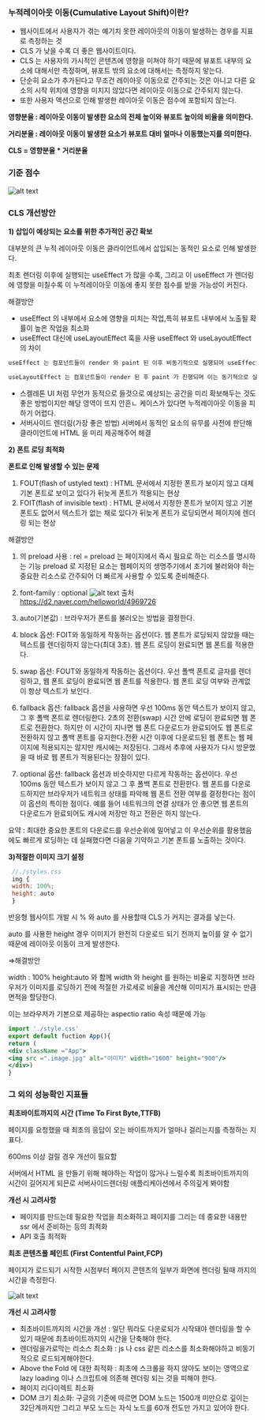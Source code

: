 ### 누적레이아웃 이동(Cumulative Layout Shift)이란?

- 웹사이트에서 사용자가 겪는 예기치 못한 레이아웃의 이동이 발생하는 경우를 지표로 측정하는 것
- CLS 가 낮을 수록 더 좋은 웹사이트이다.
- CLS 는 사용자의 가시적인 콘텐츠에 영향을 미쳐야 하기 때문에 뷰포트 내부의 요소에 대해서만 측정하며, 뷰포트 밖의 요소에 대해서는 측정하지 앟는다.
- 단순히 요소가 추가된다고 무조건 레이아웃 이동으로 간주되는 것은 아니고 다른 요소의 시작 위치에 영향을 미치지 않았다면 레이아웃 이동으로 간주되지 않는다.
- 또한 사용자 액션으로 인해 발생한 레이아웃 이동은 점수에 포함되지 않는다.

**영향분율 : 레이아웃 이동이 발생한 요소의 전체 높이와 뷰포트 높이의 비율을 의미한다.**

**거리분율 : 레이아웃 이동이 발생한 요소가 뷰포트 대비 얼마나 이동했는지를 의미한다.**

**CLS = 영향분율 \* 거리분율**

### 기준 점수

![alt text](./CLS.png)

### CLS 개선방안

**1) 삽입이 예상되는 요소를 위한 추가적인 공간 확보**

대부분의 큰 누적 레이아웃 이동은 클라이언트에서 삽입되는 동적인 요소로 인해 발생한다.

최초 렌더링 이후에 실행되는 useEffect 가 많을 수록, 그리고 이 useEffect 가 렌더링에 영향을 미칠수록 이 누적레이아웃 이동에 좋지 못한 점수를 받을 가능성이 커진다.

해결방안

- useEffect 의 내부에서 요소에 영향을 미치는 작업,특히 뷰포트 내부에서 노출될 확률이 높은 작업을 최소화
- useEffect 대신에 useLayoutEffect 훅을 사용
  useEffect 와 useLayoutEffect 의 차이

```jsx
useEffect 는 컴포넌트들이 render 와 paint 된 이후 비동기적으로 실행되어 useEffect 내부에 dom 에 영향을 주는 코드가 있을 경우 화면의 깜빡임을 보게 된다.

useLayoutEffect 는 컴포넌트들이 render 된 후 paint 가 진행되며 이는 동기적으로 실행된다.paint 가 되기전에 실행되기 때문에 dom 을 조작하는 코드가 존재하더라도 사용자는 깜빡임을 경험하지 않는다.
```

- 스켈레톤 UI 처럼 무언가 동적으로 들것으로 예상되는 공간을 미리 확보해두는 것도 좋은 방법이지만 해당 영역이 뜨지 안흔ㄴ 케이스가 있다면 누적레이아웃 이동을 피하기 어렵다.
- 서버사이드 렌더링(가장 좋은 방법)
  서버에서 동적인 요소의 유무를 사전에 판단해 클라이언트에 HTML 을 미리 제공해주어 해결

**2) 폰트 로딩 최적화**

**폰트로 인해 발생할 수 있는 문제**

1. FOUT(flash of ustyled text) : HTML 문서에서 지정한 폰트가 보이지 않고 대체 기본 폰트로 보이고 있다가 뒤늦게 폰트가 적용되는 현상
2. FOIT(flash of invisible text) : HTML 문서에서 지정한 폰트가 보이지 않고 기본 폰트도 없어서 텍스트가 없는 채로 있다가 뒤늦게 폰트가 로딩되면서 페이지에 렌더링 되는 현상

해결방안

1. <link> 의 preload 사용 : rel = preload 는 페이지에서 즉시 필요로 하는 리소스를 명시하는 기능 preload 로 지정된 요소는 웹페이지의 생명주기에서 초기에 불러와야 하는 중요한 리소스로 간주되어 더 빠르게 사용할 수 있도록 준비해준다.
2. font-family : optional
   ![alt text](./font.png)
   출처 https://d2.naver.com/helloworld/4969726

3. auto(기본값) : 브라우저가 폰트를 불러오는 방법을 결정한다.
4. block 옵션: FOIT와 동일하게 작동하는 옵션이다. 웹 폰트가 로딩되지 않았을 때는 텍스트를 렌더링하지 않는다(최대 3초). 웹 폰트 로딩이 완료되면 웹 폰트를 적용한다.
5. swap 옵션: FOUT와 동일하게 작동하는 옵션이다. 우선 폴백 폰트로 글자를 렌더링하고, 웹 폰트 로딩이 완료되면 웹 폰트를 적용한다. 웹 폰트 로딩 여부와 관계없이 항상 텍스트가 보인다.
6. fallback 옵션: fallback 옵션을 사용하면 우선 100ms 동안 텍스트가 보이지 않고, 그 후 폴백 폰트로 렌더링한다. 2초의 전환(swap) 시간 안에 로딩이 완료되면 웹 폰트로 전환한다. 하지만 이 시간이 지나면 웹 폰트 다운로드가 완료되어도 웹 폰트로 전환하지 않고 폴백 폰트를 유지한다.전환 시간 이후에 다운로드된 웹 폰트는 웹 페이지에 적용되지는 않지만 캐시에는 저장된다. 그래서 추후에 사용자가 다시 방문했을 때 바로 웹 폰트가 적용된다는 장점이 있다.
7. optional 옵션: fallback 옵션과 비슷하지만 다르게 작동하는 옵션이다. 우선 100ms 동안 텍스트가 보이지 않고 그 후 폴백 폰트로 전환한다. 웹 폰트를 다운로드하지만 브라우저가 네트워크 상태를 파악해 웹 폰트 전환 여부를 결정한다는 점이 이 옵션의 특이한 점이다. 예를 들어 네트워크의 연결 상태가 안 좋으면 웹 폰트의 다운로드가 완료되어도 캐시에 저장만 하고 전환은 하지 않는다.

요약 : 최대한 중요한 폰트의 다운로드를 우선순위에 밀어넣고 이 우선순위를 활용했음에도 빠르게 로딩하는 데 실패했다면 다음을 기약하고 기본 폰트를 노출하는 것이다.

**3)적절한 이미지 크기 설정**

```jsx
 //./styles.css
 img {
 width: 100%;
 height: auto
 }
```

반응형 웹사이트 개발 시 % 와 auto 를 사용할때 CLS 가 커지는 결과를 낳는다.

auto 를 사용한 height 경우 이미지가 완전히 다운로드 되기 전까지 높이를 알 수 없기 때문에 레이아웃 이동이 크게 발생한다.

⇒해결방안

width : 100% height:auto 와 함께 width 와 height 를 원하는 비율로 지정하면 브라우저가 이미지를 로딩하기 전에 적절한 가로세로 비율을 계산해 이미지가 표시되는 만큼 면적을 할당한다.

이는 브라우저가 기본으로 제공하는 aspectio ratio 속성 때문에 가능

```jsx
import './style.css'
export default fuction App(){
return (
<div className ="App">
<img src =".image.jpg" alt="이미지" width="1600" height="900"/>
</div>)
}
```

### 그 외의 성능확인 지표들

**최초바이트까지의 시간 (Time To First Byte,TTFB)**

페이지를 요청했을 때 최초의 응답이 오는 바이트까지가 얼마나 걸리는지를 측정하는 지표다.

600ms 이상 걸릴 경우 개선이 필요함

서버에서 HTML 을 만들기 위해 해야하는 작업이 많거나 느릴수록 최초바이트까지의 시간이 길어지게 되믄로 서버사이드렌더링 애플리케이션에서 주의깊게 봐야함

**개선 시 고려사항**

- 페이지를 만드는데 필요한 작업을 최소화하고 페이지를 그리는 데 중요한 내용만 ssr 에서 준비하는 등의 최적화
- API 호출 최적화

**최초 콘텐츠풀 페인트 (First Contentful Paint,FCP)**

페이지가 로드되기 시작한 시점부터 페이지 콘텐츠의 일부가 화면에 렌더링 될때 까지의 시간을 측정한다.

![alt text](./FCP.png)

**개선 시 고려사항**

- 최초바이트까지의 시간을 개선 : 일단 뭐라도 다운로되가 시작돼야 렌더링을 할 수 있기 때문에 최초바이트까지의 시간을 단축해야 한다.
- 렌더링을가로막는 리소스 최소화 : js 나 css 같은 리소스를 최소화해야하고 비동기적으로 로드되게해야한다.
- Above the Fold 에 대한 최적화 : 최초에 스크롤을 하지 않아도 보이는 영역으로 lazy loading 이나 스크립트에 의존해 렌더링 되는 것을 피해야 한다.
- 페이지 리다이렉트 최소화
- DOM 크기 최소화: 구글의 기준에 따르면 DOM 노드는 1500개 미만으로 깊이는 32단계까지만 그리고 부모 노드는 자식 노드를 60개 전도만 가지고 있어야 한다.
